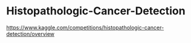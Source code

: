# Histopathologic-Cancer-Detection
https://www.kaggle.com/competitions/histopathologic-cancer-detection/overview
